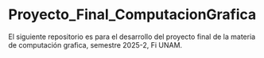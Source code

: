 # Proyecto_Final_ComputacionGrafica
El siguiente repositorio es para el desarrollo del proyecto final de la materia de computación grafica, semestre 2025-2, Fi UNAM.
